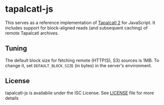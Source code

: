 # tapalcatl-js

This serves as a reference implementation of [Tapalcatl
2](https://medium.com/@mojodna/tapalcatl-cloud-optimized-tile-archives-1db8d4577d92)
for JavaScript. It includes support for block-aligned reads (and subsequent
caching) of remote Tapalcatl archives.

## Tuning

The default block size for fetching remote (HTTP(S), S3) sources is 1MB. To
change it, set `DEFAULT_BLOCK_SIZE` (in bytes) in the server's environment.

## License

tapalcatl-js is availabile under the ISC License. See [LICENSE](LICENSE)
file for more details
